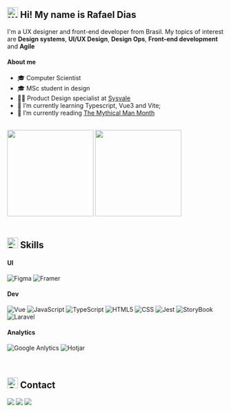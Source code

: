 ## <img src="https://raw.githubusercontent.com/Tarikul-Islam-Anik/Animated-Fluent-Emojis/master/Emojis/Hand%20gestures/Waving%20Hand.png" alt="Waving Hand" width="25" height="25" /> Hi! My name is Rafael Dias

I'm a UX designer and front-end developer from Brasil. My topics of interest are **Design systems**, **UI/UX Design**, **Design Ops**,  **Front-end development** and **Agile**

#### About me
- 🎓 Computer Scientist
- 🎓 MSc student in design
- 👨‍💻 Product Design specialist at [Sysvale](https://sysvale.com/)
- 🌱 I’m currently learning Typescript, Vue3 and Vite;
- 📖 I’m currently reading [The Mythical Man Month](https://www.google.com.br/books/edition/The_Mythical_Man_Month/Yq35BY5Fk3gC?hl=en&gbpv=0)

<br />

<div>
  <img height="200em" src="https://github-readme-stats.vercel.app/api?username=RafaelGondi&show_icons=true&cache_seconds=86400&theme=tokyonight&include_all_commits=true&count_private=true" />

<img height="200em" src="https://github-readme-stats.vercel.app/api/top-langs/?username=RafaelGondi&layout=compact&theme=tokyonight" />
</div>

<br />

## <img src="https://raw.githubusercontent.com/Tarikul-Islam-Anik/Animated-Fluent-Emojis/master/Emojis/Travel%20and%20places/Rocket.png" alt="Rocket" width="25" height="25" /> Skills


#### UI

![Figma](https://img.shields.io/badge/Figma-F24E1E?style=for-the-badge&logo=figma&logoColor=white)
![Framer](https://img.shields.io/badge/Framer-black?style=for-the-badge&logo=framer&logoColor=blue)

#### Dev
 
![Vue](https://img.shields.io/badge/Vue.js-35495E?style=for-the-badge&logo=vue.js&logoColor=4FC08D)
![JavaScript](https://img.shields.io/badge/JavaScript-323330?style=for-the-badge&logo=javascript&logoColor=F7DF1E)
![TypeScript](https://img.shields.io/badge/TypeScript-007ACC?style=for-the-badge&logo=typescript&logoColor=white)
![HTML5](https://img.shields.io/badge/HTML5-E34F26?style=for-the-badge&logo=html5&logoColor=white)
![CSS](https://img.shields.io/badge/CSS3-1572B6?style=for-the-badge&logo=css3&logoColor=white)
![Jest](https://img.shields.io/badge/Jest-C21325?style=for-the-badge&logo=jest&logoColor=white)
![StoryBook](https://img.shields.io/badge/storybook-FF4785?style=for-the-badge&logo=storybook&logoColor=white)
![Laravel](https://img.shields.io/badge/Laravel-FF2D20?style=for-the-badge&logo=laravel&logoColor=white)

#### Analytics

![Google Anlytics](https://img.shields.io/badge/Google%20Analytics-E37400?style=for-the-badge&logo=google%20analytics&logoColor=white)
![Hotjar](https://img.shields.io/badge/hotjar-FD3A5C?style=for-the-badge&logo=hotjar&logoColor=white)
  
<br />

## <img src="https://raw.githubusercontent.com/Tarikul-Islam-Anik/Animated-Fluent-Emojis/master/Emojis/Objects/Closed%20Mailbox%20with%20Raised%20Flag.png" alt="Closed Mailbox with Raised Flag" width="25" height="25" /> Contact

<div>
<a href = "mailto:rdias.ga@gmail.com"><img src="https://img.shields.io/badge/Gmail-D14836?style=for-the-badge&logo=gmail&logoColor=white" target="_blank"></a>
<a href="https://www.linkedin.com/in/rafael-gon%C3%A7alves-dias-b63282166/" target="_blank"><img src="https://img.shields.io/badge/-LinkedIn-%230077B5?style=for-the-badge&logo=linkedin&logoColor=white" target="_blank"></a>
<a href="https://medium.com/@rdias.ga" target="_blank"><img src="https://img.shields.io/badge/-Medium-%23000000?style=for-the-badge&logo=medium&logoColor=white" target="_blank"/></a>
</div>
